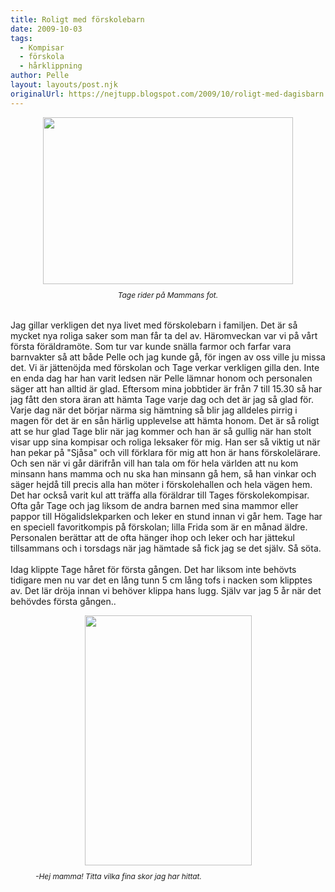 ```yaml
---
title: Roligt med förskolebarn
date: 2009-10-03
tags: 
  - Kompisar
  - förskola
  - hårklippning	
author: Pelle
layout: layouts/post.njk
originalUrl: https://nejtupp.blogspot.com/2009/10/roligt-med-dagisbarn.html
---
```


<div style="text-align: center;"><img src="../../../../img/_MG_8658_1024pix.jpg" style="cursor: pointer; display: block; height: 267px; margin: 0px auto 10px; text-align: center; width: 400px;"><span style="font-size: 85%;"><span style="font-style: italic;">Tage rider på Mammans fot.<br><br></span></span></div><br>Jag gillar verkligen det nya livet med förskolebarn i familjen. Det är så mycket nya roliga saker som man får ta del av. Häromveckan var vi på vårt första föräldramöte. Som tur var kunde snälla farmor och farfar vara barnvakter så att både Pelle och jag kunde gå, för ingen av oss ville ju missa det. Vi är jättenöjda med förskolan och Tage verkar verkligen gilla den. Inte en enda dag har han varit ledsen när Pelle lämnar honom och personalen säger att han alltid är glad. Eftersom mina jobbtider är från 7 till 15.30 så har jag fått den stora äran att hämta Tage varje dag och det är jag så glad för. Varje dag när det börjar närma sig hämtning så blir jag alldeles pirrig i magen för det är en sån härlig upplevelse att hämta honom. Det är så roligt att se hur glad Tage blir när jag kommer och han är så gullig när han stolt visar upp sina kompisar och roliga leksaker för mig. Han ser så viktig ut när han pekar på "Sjåsa" och vill förklara för mig att hon är hans förskolelärare. Och sen när vi går därifrån vill han tala om för hela världen att nu kom minsann hans mamma och nu ska han minsann gå hem, så han vinkar och säger hejdå till precis alla han möter i förskolehallen och hela vägen hem. Det har också varit kul att träffa alla föräldrar till Tages förskolekompisar. Ofta går Tage och jag liksom de andra barnen med sina mammor eller pappor till Högalidslekparken och leker en stund innan vi går hem. Tage har en speciell favoritkompis på förskolan; lilla Frida som är en månad äldre. Personalen berättar att de ofta hänger ihop och leker och har jättekul tillsammans och i torsdags när jag hämtade så fick jag se det själv. Så söta.<br><br>Idag klippte Tage håret för första gången. Det har liksom inte behövts tidigare men nu var det en lång tunn 5 cm lång tofs i nacken som klipptes av. Det lär dröja innan vi behöver klippa hans lugg. Själv var jag 5 år när det behövdes första gången..

<figure>
	<img src="../../../../img/_MG_8668_1024pix.jpg" style="cursor: pointer; display: block; height: 400px; margin: 0px auto 10px; text-align: center; width: 267px;"><span style="font-size: 85%;"><span style="font-style: italic;">-Hej mamma! Titta vilka fina skor jag har hittat.</figcaption>
</figure>
